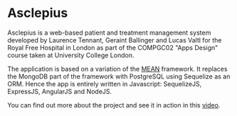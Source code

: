 # Asclepius

Asclepius is a web-based patient and treatment management system developed by Laurence Tennant, Geraint Ballinger and Lucas Valtl for the Royal Free Hospital in London as part of the COMPGC02 "Apps Design" course taken at University College London.

The application is based on a variation of the [MEAN](https://github.com/meanjs/mean) framework. It replaces the MongoDB part of the framework with PostgreSQL using Sequelize as an ORM. Hence the app is entirely written in Javascript: SequelizeJS, ExpressJS, AngularJS and NodeJS.

You can find out more about the project and see it in action in this [video](https://youtu.be/0Im0chx2okg).
